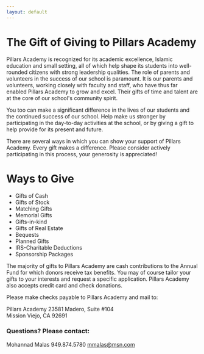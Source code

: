 ```yaml
---
layout: default
---
```


# The Gift of Giving to Pillars Academy

Pillars Academy is recognized for its academic excellence, Islamic education and small setting, all of which help shape its students into well-rounded citizens with strong leadership qualities. The role of parents and volunteers in the success of our school is paramount. It is our parents and volunteers, working closely with faculty and staff, who have thus far enabled Pillars Academy to grow and excel. Their gifts of time and talent are at the core of our school's community spirit.

You too can make a significant difference in the lives of our students and the continued success of our school. Help make us stronger by participating in the day-to-day activities at the school, or by giving a gift to help provide for its present and future.

There are several ways in which you can show your support of Pillars Academy. Every gift makes a difference. Please consider actively participating in this process, your generosity is appreciated!

# Ways to Give

- Gifts of Cash
- Gifts of Stock
- Matching Gifts
- Memorial Gifts
- Gifts-in-kind
- Gifts of Real Estate
- Bequests
- Planned Gifts
- IRS-Charitable Deductions
- Sponsorship Packages

The majority of gifts to Pillars Academy are cash contributions to the Annual Fund for which donors receive tax benefits. You may of course tailor your gifts to your interests and request a specific application. Pillars Academy also accepts credit card and check donations.

Please make checks payable to Pillars Academy and mail to:

Pillars Academy
23581 Madero, Suite #104  
Mission Viejo, CA 92691  

### Questions? Please contact:

Mohannad Malas
949.874.5780
<mmalas@msn.com>
